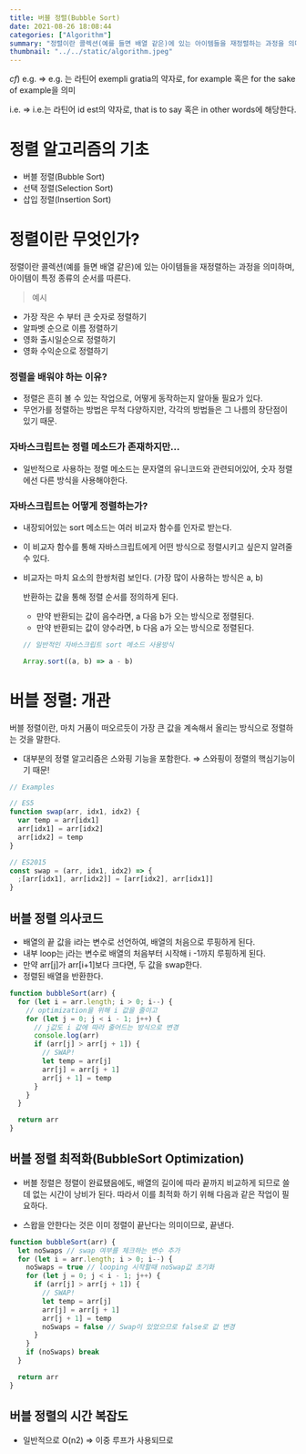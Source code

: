 ```yaml
---
title: 버블 정렬(Bubble Sort)
date: 2021-08-26 18:08:44
categories: ["Algorithm"]
summary: "정렬이란 콜렉션(예를 들면 배열 같은)에 있는 아이템들을 재정렬하는 과정을 의미하며, 아이템이 특정 종류의 순서를 따른다."
thumbnail: "../../static/algorithm.jpeg"
---
```


$cf)$ e.g. ⇒ e.g. 는 라틴어 exempli gratia의 약자로, for example 혹은 for the sake of example을 의미

i.e. ⇒ i.e.는 라틴어 id est의 약자로, that is to say 혹은 in other words에 해당한다.

# 정렬 알고리즘의 기초

- 버블 정렬(Bubble Sort)
- 선택 정렬(Selection Sort)
- 삽입 정렬(Insertion Sort)

# 정렬이란 무엇인가?

정렬이란 콜렉션(예를 들면 배열 같은)에 있는 아이템들을 재정렬하는 과정을 의미하며, 아이템이 특정 종류의 순서를 따른다.

> 예시

- 가장 작은 수 부터 큰 숫자로 정렬하기
- 알파벳 순으로 이름 정렬하기
- 영화 출시일순으로 정렬하기
- 영화 수익순으로 정렬하기

### 정렬을 배워야 하는 이유?

- 정렬은 흔히 볼 수 있는 작업으로, 어떻게 동작하는지 알아둘 필요가 있다.
- 무언가를 정렬하는 방법은 무척 다양하지만, 각각의 방법들은 그 나름의 장단점이 있기 때문.

### 자바스크립트는 정렬 메소드가 존재하지만...

- 일반적으로 사용하는 정렬 메소드는 문자열의 유니코드와 관련되어있어, 숫자 정렬에선 다른 방식을 사용해야한다.

### 자바스크립트는 어떻게 정렬하는가?

- 내장되어있는 sort 메소드는 여러 비교자 함수를 인자로 받는다.
- 이 비교자 함수를 통해 자바스크립트에게 어떤 방식으로 정렬시키고 싶은지 알려줄 수 있다.
- 비교자는 마치 요소의 한쌍처럼 보인다. (가장 많이 사용하는 방식은 a, b)

  반환하는 값을 통해 정렬 순서를 정의하게 된다.

  - 만약 반환되는 값이 음수라면, a 다음 b가 오는 방식으로 정렬된다.
  - 만약 반환되는 값이 양수라면, b 다음 a가 오는 방식으로 정렬된다.

  ```jsx
  // 일반적인 자바스크립트 sort 메소드 사용방식

  Array.sort((a, b) => a - b)
  ```

# 버블 정렬: 개관

버블 정렬이란, 마치 거품이 떠오르듯이 가장 큰 값을 계속해서 올리는 방식으로 정렬하는 것을 말한다.

- 대부분의 정렬 알고리즘은 스와핑 기능을 포함한다. ⇒ 스와핑이 정렬의 핵심기능이기 때문!

```jsx
// Examples

// ES5
function swap(arr, idx1, idx2) {
  var temp = arr[idx1]
  arr[idx1] = arr[idx2]
  arr[idx2] = temp
}

// ES2015
const swap = (arr, idx1, idx2) => {
  ;[arr[idx1], arr[idx2]] = [arr[idx2], arr[idx1]]
}
```

## 버블 정렬 의사코드

- 배열의 끝 값을 i라는 변수로 선언하여, 배열의 처음으로 루핑하게 된다.
- 내부 loop는 j라는 변수로 배열의 처음부터 시작해 i -1까지 루핑하게 된다.
- 만약 arr[j]가 arr[i+1]보다 크다면, 두 값을 swap한다.
- 정렬된 배열을 반환한다.

```jsx
function bubbleSort(arr) {
  for (let i = arr.length; i > 0; i--) {
    // optimization을 위해 i 값을 줄이고
    for (let j = 0; j < i - 1; j++) {
      // j값도 i 값에 따라 줄어드는 방식으로 변경
      console.log(arr)
      if (arr[j] > arr[j + 1]) {
        // SWAP!
        let temp = arr[j]
        arr[j] = arr[j + 1]
        arr[j + 1] = temp
      }
    }
  }

  return arr
}
```

## 버블 정렬 최적화(BubbleSort Optimization)

- 버블 정렬은 정렬이 완료됐음에도, 배열의 길이에 따라 끝까지 비교하게 되므로 쓸데 없는 시간이 낭비가 된다. 따라서 이를 최적화 하기 위해 다음과 같은 작업이 필요하다.

- 스왑을 안한다는 것은 이미 정렬이 끝난다는 의미이므로, 끝낸다.

```jsx
function bubbleSort(arr) {
  let noSwaps // swap 여부를 체크하는 변수 추가
  for (let i = arr.length; i > 0; i--) {
    noSwaps = true // looping 시작할때 noSwap값 초기화
    for (let j = 0; j < i - 1; j++) {
      if (arr[j] > arr[j + 1]) {
        // SWAP!
        let temp = arr[j]
        arr[j] = arr[j + 1]
        arr[j + 1] = temp
        noSwaps = false // Swap이 있었으므로 false로 값 변경
      }
    }
    if (noSwaps) break
  }

  return arr
}
```

## 버블 정렬의 시간 복잡도

- 일반적으로 O(n2) ⇒ 이중 루프가 사용되므로
